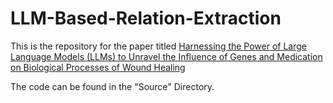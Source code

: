 # LLM-Based-Relation-Extraction
This is the repository for the paper titled [Harnessing the Power of Large Language Models (LLMs) to Unravel the Influence of Genes and Medication on Biological Processes of Wound Healing](https://www.biorxiv.org/content/10.1101/2024.03.26.586862v1)

The code can be found in the "Source" Directory.

